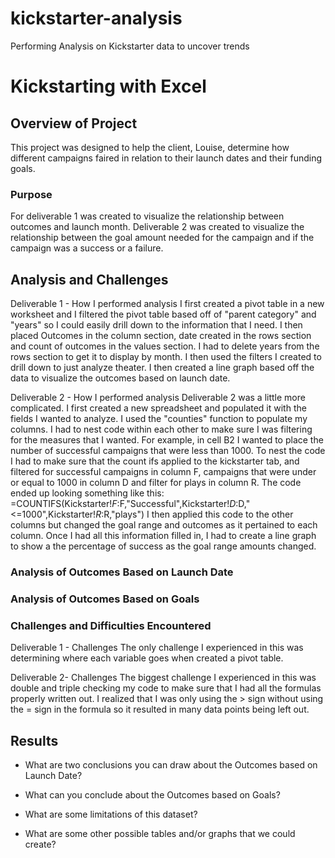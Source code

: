 # kickstarter-analysis
Performing Analysis on Kickstarter data to uncover trends
# Kickstarting with Excel

## Overview of Project

This project was designed to help the client, Louise, determine how different campaigns faired in relation to their launch dates and their funding goals.  

### Purpose

For deliverable 1 was created to visualize the relationship between outcomes and launch month. Deliverable 2 was created to visualize the relationship between the goal amount needed for the campaign and if the campaign was a success or a failure.

## Analysis and Challenges

Deliverable 1 - How I performed analysis
I first created a pivot table in a new worksheet and I filtered the pivot table based off of "parent category" and "years" so I could easily drill down to the information that I need. I then placed Outcomes in the column section, date created in the rows section and count of outcomes in the values section. I had to delete years from the rows section to get it to display by month. I then used the filters I created to drill down to just analyze theater. I then created a line graph based off the data to visualize the outcomes based on launch date. 

Deliverable 2 - How I performed analysis
Deliverable 2 was a little more complicated. I first created a new spreadsheet and populated it with the fields I wanted to analyze. I used the "counties" function to populate my columns. I had to nest code within each other to make sure I was filtering for the measures that I wanted. For example, in cell B2 I wanted to place the number of successful campaigns that were less than 1000. To nest the code I had to make sure that the count ifs applied to the kickstarter tab, and filtered for successful campaigns in column F, campaigns that were under or equal to 1000 in column D and filter for plays in column R. The code ended up looking something like this: =COUNTIFS(Kickstarter!$F:$F,"Successful",Kickstarter!$D:$D,"<=1000",Kickstarter!$R:$R,"plays") I then applied this code to the other columns but changed the goal range and outcomes as it pertained to each column. Once I had all this information filled in, I had to create a line graph to show a the percentage of success as the goal range amounts changed. 


### Analysis of Outcomes Based on Launch Date


### Analysis of Outcomes Based on Goals

### Challenges and Difficulties Encountered

Deliverable 1 - Challenges 
The only challenge I experienced in this was determining where each variable goes when created a pivot table.

Deliverable 2- Challenges
The biggest challenge I experienced in this was double and triple checking my code to make sure that I had all the formulas properly written out. I realized that I was only using the > sign without using the = sign in the formula so it resulted in many data points being left out. 

## Results

- What are two conclusions you can draw about the Outcomes based on Launch Date?

- What can you conclude about the Outcomes based on Goals?

- What are some limitations of this dataset?

- What are some other possible tables and/or graphs that we could create?
